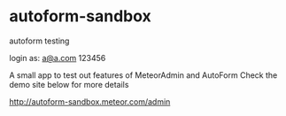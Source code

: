 autoform-sandbox
================

autoform testing

login as:
  a@a.com
  123456

A small app to test out features of MeteorAdmin and AutoForm
Check the demo site below for more details

http://autoform-sandbox.meteor.com/admin

